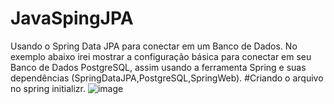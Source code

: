 # JavaSpingJPA
 Usando o Spring Data JPA para conectar em um Banco de Dados.
 No exemplo abaixo irei mostrar a configuração básica para conectar em seu Banco de Dados PostgreSQL, assim usando a ferramenta Spring e suas dependências (SpringDataJPA,PostgreSQL,SpringWeb).
 #Criando o arquivo no spring initializr.
 ![image](https://user-images.githubusercontent.com/45456833/156364953-642a755f-1755-4a8f-9d12-b83278328fbe.png)

